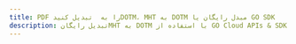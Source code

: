 ---title: PDF را به  تبدیل کنیدDOTM، MHT به DOTM مبدل رایگان یا GO SDKdescription: تبدیل رایگانMHT به DOTM با استفاده از GO Cloud APIs & SDK همچنین اسناد PDF را در Cloud ایجاد، ویرایش و رندر کنید.---